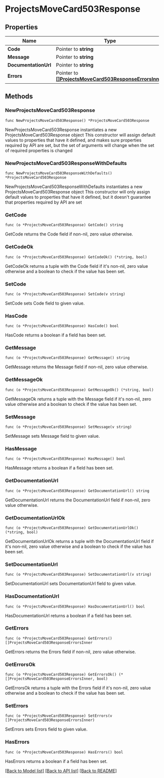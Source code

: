 # ProjectsMoveCard503Response

## Properties

Name | Type | Description | Notes
------------ | ------------- | ------------- | -------------
**Code** | Pointer to **string** |  | [optional] 
**Message** | Pointer to **string** |  | [optional] 
**DocumentationUrl** | Pointer to **string** |  | [optional] 
**Errors** | Pointer to [**[]ProjectsMoveCard503ResponseErrorsInner**](ProjectsMoveCard503ResponseErrorsInner.md) |  | [optional] 

## Methods

### NewProjectsMoveCard503Response

`func NewProjectsMoveCard503Response() *ProjectsMoveCard503Response`

NewProjectsMoveCard503Response instantiates a new ProjectsMoveCard503Response object
This constructor will assign default values to properties that have it defined,
and makes sure properties required by API are set, but the set of arguments
will change when the set of required properties is changed

### NewProjectsMoveCard503ResponseWithDefaults

`func NewProjectsMoveCard503ResponseWithDefaults() *ProjectsMoveCard503Response`

NewProjectsMoveCard503ResponseWithDefaults instantiates a new ProjectsMoveCard503Response object
This constructor will only assign default values to properties that have it defined,
but it doesn't guarantee that properties required by API are set

### GetCode

`func (o *ProjectsMoveCard503Response) GetCode() string`

GetCode returns the Code field if non-nil, zero value otherwise.

### GetCodeOk

`func (o *ProjectsMoveCard503Response) GetCodeOk() (*string, bool)`

GetCodeOk returns a tuple with the Code field if it's non-nil, zero value otherwise
and a boolean to check if the value has been set.

### SetCode

`func (o *ProjectsMoveCard503Response) SetCode(v string)`

SetCode sets Code field to given value.

### HasCode

`func (o *ProjectsMoveCard503Response) HasCode() bool`

HasCode returns a boolean if a field has been set.

### GetMessage

`func (o *ProjectsMoveCard503Response) GetMessage() string`

GetMessage returns the Message field if non-nil, zero value otherwise.

### GetMessageOk

`func (o *ProjectsMoveCard503Response) GetMessageOk() (*string, bool)`

GetMessageOk returns a tuple with the Message field if it's non-nil, zero value otherwise
and a boolean to check if the value has been set.

### SetMessage

`func (o *ProjectsMoveCard503Response) SetMessage(v string)`

SetMessage sets Message field to given value.

### HasMessage

`func (o *ProjectsMoveCard503Response) HasMessage() bool`

HasMessage returns a boolean if a field has been set.

### GetDocumentationUrl

`func (o *ProjectsMoveCard503Response) GetDocumentationUrl() string`

GetDocumentationUrl returns the DocumentationUrl field if non-nil, zero value otherwise.

### GetDocumentationUrlOk

`func (o *ProjectsMoveCard503Response) GetDocumentationUrlOk() (*string, bool)`

GetDocumentationUrlOk returns a tuple with the DocumentationUrl field if it's non-nil, zero value otherwise
and a boolean to check if the value has been set.

### SetDocumentationUrl

`func (o *ProjectsMoveCard503Response) SetDocumentationUrl(v string)`

SetDocumentationUrl sets DocumentationUrl field to given value.

### HasDocumentationUrl

`func (o *ProjectsMoveCard503Response) HasDocumentationUrl() bool`

HasDocumentationUrl returns a boolean if a field has been set.

### GetErrors

`func (o *ProjectsMoveCard503Response) GetErrors() []ProjectsMoveCard503ResponseErrorsInner`

GetErrors returns the Errors field if non-nil, zero value otherwise.

### GetErrorsOk

`func (o *ProjectsMoveCard503Response) GetErrorsOk() (*[]ProjectsMoveCard503ResponseErrorsInner, bool)`

GetErrorsOk returns a tuple with the Errors field if it's non-nil, zero value otherwise
and a boolean to check if the value has been set.

### SetErrors

`func (o *ProjectsMoveCard503Response) SetErrors(v []ProjectsMoveCard503ResponseErrorsInner)`

SetErrors sets Errors field to given value.

### HasErrors

`func (o *ProjectsMoveCard503Response) HasErrors() bool`

HasErrors returns a boolean if a field has been set.


[[Back to Model list]](../README.md#documentation-for-models) [[Back to API list]](../README.md#documentation-for-api-endpoints) [[Back to README]](../README.md)


